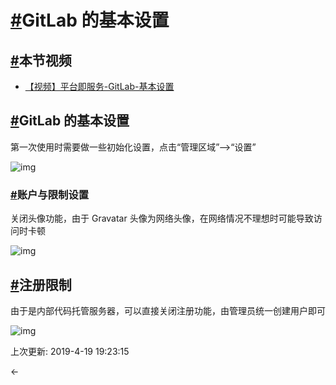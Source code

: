 # [#](https://funtl.com/zh/gitlab/GitLab-的基本设置.html#gitlab-的基本设置)GitLab 的基本设置

## [#](https://funtl.com/zh/gitlab/GitLab-的基本设置.html#本节视频)本节视频

- [【视频】平台即服务-GitLab-基本设置](https://www.bilibili.com/video/av27548356)

## [#](https://funtl.com/zh/gitlab/GitLab-的基本设置.html#gitlab-的基本设置-2)GitLab 的基本设置

第一次使用时需要做一些初始化设置，点击“管理区域”-->“设置”

![img](https://funtl.com/assets/Lusifer1511798480.png)

### [#](https://funtl.com/zh/gitlab/GitLab-的基本设置.html#账户与限制设置)账户与限制设置

关闭头像功能，由于 Gravatar 头像为网络头像，在网络情况不理想时可能导致访问时卡顿

![img](https://funtl.com/assets/Lusifer1511798637.png)

## [#](https://funtl.com/zh/gitlab/GitLab-的基本设置.html#注册限制)注册限制

由于是内部代码托管服务器，可以直接关闭注册功能，由管理员统一创建用户即可

![img](https://funtl.com/assets/Lusifer1511798763.png)

上次更新: 2019-4-19 19:23:15

← 